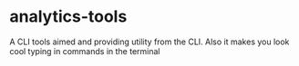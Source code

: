 # analytics-tools
 A CLI tools aimed and providing utility from the CLI. Also it makes you look cool typing in commands in the terminal
